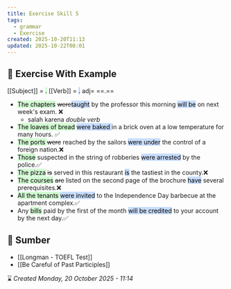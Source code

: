 ```yaml
---
title: Exercise Skill 5
tags:
  - grammar
  - Exercise
created: 2025-10-20T11:13
updated: 2025-10-22T08:01
---
```

## 💪 Exercise With Example
[[Subject]] =  <mark style="background: #BBFABBA6;">.</mark>  [[Verb]] = <mark style="background: #ADCCFFA6;">.</mark> adj= ==.==  
- <mark style="background: #BBFABBA6;">The chapters</mark>  ~~were~~<mark style="background: #ADCCFFA6;">taught</mark> by the professor this morning <mark style="background: #ADCCFFA6;">will be</mark> on next week's exam. ❌
	- salah karena *double verb*
- <mark style="background: #BBFABBA6;">The loaves of bread</mark> <mark style="background: #ADCCFFA6;">were baked </mark>in a brick oven at a low temperature for many hours. ✅
- <mark style="background: #BBFABBA6;">The ports </mark>~~were~~ reached by the sailors <mark style="background: #ADCCFFA6;">were under</mark> the control of a foreign nation.❌
- <mark style="background: #BBFABBA6;">Those</mark> suspected in the string of robberies <mark style="background: #ADCCFFA6;">were arrested</mark> by the police.✅
- <mark style="background: #BBFABBA6;">The pizza</mark> ~~is~~ served in this restaurant <mark style="background: #ADCCFFA6;">is</mark> the tastiest in the county.❌
- <mark style="background: #BBFABBA6;">The courses</mark> ~~are~~ listed on the second page of the brochure <mark style="background: #ADCCFFA6;">have</mark> several prerequisites.❌
- <mark style="background: #BBFABBA6;">All the tenants </mark><mark style="background: #ADCCFFA6;">were invited</mark> to the Independence Day barbecue at the apartment complex.✅
- Any <mark style="background: #BBFABBA6;">bills</mark> paid by the first of the month <mark style="background: #ADCCFFA6;">will be credited</mark> to your account by the next day.✅

## 🔗 Sumber
- [[Longman - TOEFL Test]]
- [[Be Careful of Past Participles]]

⌛ *Created Monday, 20 October 2025 - 11:14*